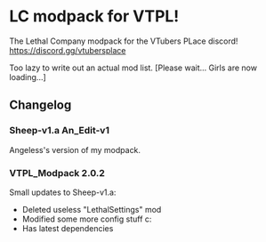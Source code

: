 # LC modpack for VTPL!

The Lethal Company modpack for the VTubers PLace discord! https://discord.gg/vtubersplace


Too lazy to write out an actual mod list. [Please wait... Girls are now loading...]


## Changelog

### Sheep-v1.a An_Edit-v1
Angeless's version of my modpack.

### VTPL_Modpack 2.0.2
Small updates to Sheep-v1.a:
- Deleted useless "LethalSettings" mod
- Modified some more config stuff c:
- Has latest dependencies